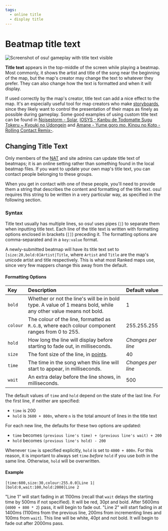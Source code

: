 ```yaml
---
tags:
  - online title
  - display title
---
```


# Beatmap title text

<!-- This article was based off of [*Changing the Title Text : The Guide* by: Ekaru](https://osu.ppy.sh/community/forums/topics/14513), but a lot of the content has been changed/updated, so I'm just leaving the link here as a reference. It's not worth linking to from the wiki because it contains incorrect info at some points -->

![Screenshot of osu! gameplay with title text visible](img/liquid-title-text.jpg "The title text for \"Rostik - Liquid (Paul Rosenthal Remix)\" shows just after starting the map.")

**Title text** appears in the top-middle of the screen while playing a beatmap. Most commonly, it shows the artist and title of the song near the beginning of the map, but the map's creator may change the text to whatever they prefer. They can also change how the text is formatted and when it will display.

If used correctly by the map's creator, title text can add a nice effect to the map. It's an especially useful tool for map creators who make [storyboards](/wiki/Storyboard), since they likely want to control the presentation of their maps as finely as possible during gameplay. Some good examples of using custom title text can be found in [Noisestorm - Solar](https://osu.ppy.sh/beatmapsets/33483), [IOSYS - Kanbu de Todomatte Sugu Tokeru ~ Kyouki no Udongein](https://osu.ppy.sh/beatmapsets/1391) and [Amane - Yume goro mo, Kinou no Koto -Rolling Contact Remix-](https://osu.ppy.sh/beatmapsets/57560).

## Changing Title Text

Only members of the [NAT](/wiki/People/The_Team/Nomination_Assessment_Team) and site admins can update title text of beatmaps; it is an online setting rather than something found in the local beatmap files. If you want to update your own map's title text, you can contact people belonging to these groups.

When you get in contact with one of these people, you'll need to provide them a string that describes the content and formatting of the title text. osu! requires this string to be written in a very particular way, as specified in the following section.

### Syntax

Title text usually has multiple lines, so osu! uses pipes (`|`) to separate them when inputting title text. Each line of the title text is written with formatting options enclosed in brackets (`[]`) preceding it. The formatting options are comma-separated and in a `key:value` format.

A newly-submitted beatmap will have its title text set to `[size:20,bold:0]Artist|Title`, where `Artist` and `Title` are the map's unicode artist and title respectively. This is what most Ranked maps use, since very few mappers change this away from the default.

#### Formatting Options

| Key | Description | Default value |
| :-- | :-- | :-- |
| `bold` | Whether or not the line's will be in bold type. A value of 1 means bold, while any other value means not bold. | 1 |
| `colour` | The colour of the line, formatted as `R.G.B`, where each colour component ranges from 0 to 255. | 255.255.255 |
| `hold` | How long the line will display before starting to fade out, in milliseconds. | *Changes per line* |
| `size` | The font size of the line, in [points](https://en.wikipedia.org/wiki/Point_(typography)). | 40 |
| `time` | The time in the song when this line will start to appear, in milliseconds. | *Changes per line* |
| `wait` | An extra delay before the line shows, in milliseconds. | 500 |

The default values of `time` and `hold` depend on the state of the last line. For the first line, if neither are specified:

- `time` is 200
- `hold` is `3600 + 800n`, where `n` is the total amount of lines in the title text

For each new line, the defaults for these two options are updated:

- `time` becomes `(previous line's time) + (previous line's wait) + 200`
- `hold` becomes `(previous line's hold) - 200`

Whenever `time` is specified explicitly, `hold` is set to `4000 + 800n`. For this reason, it is important to always set `time` *before* `hold` if you use both in the same line. Otherwise, `hold` will be overwritten.

#### Example

`[time:600,size:30,colour:255.0.0]Line 1|[bold:0,wait:100,hold:2000]Line 2`

"Line 1" will start fading in at 1100ms (recall that `wait` delays the starting time by 500ms if not specified). It will be red, 30pt and bold. After 5600ms (`4000 + 800 * 2`) pass, it will begin to fade out. "Line 2" will start fading in at 1400ms (1100ms from the previous line, 200ms from incrementing lines and 100ms from `wait`). This line will be white, 40pt and not bold. It will begin to fade out after 2000ms pass.
